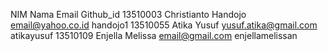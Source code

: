 NIM       Nama                Email                          Github_id
13510003  Christianto Handojo   email@yahoo.co.id           handojo1
13510055  Atika Yusuf         yusuf.atika@gmail.com         atikayusuf
13510109  Enjella Melissa         email@gmail.com           enjellamelissan
